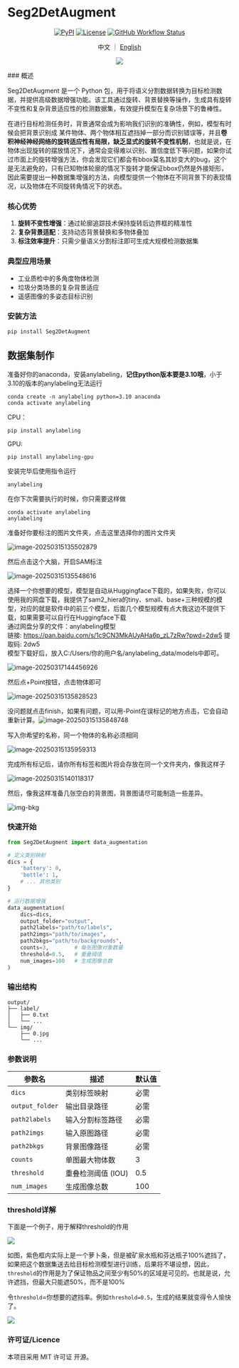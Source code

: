 # Seg2DetAugment
<div align='center'>
 
 [![PyPI](https://img.shields.io/pypi/v/Seg2DetAugment.svg)](https://pypi.org/project/Seg2DetAugment/) [![License](https://img.shields.io/badge/License-MIT-blue.svg)](https://opensource.org/licenses/MIT) [![GitHub Workflow Status](https://img.shields.io/github/actions/workflow/status/Huuuuugh/Seg2DetAugment/python-publish.yml?branch=main)](https://github.com/Huuuuugh/Seg2DetAugment/actions)

中文 ｜  [English ](https://github.com/Huuuuugh/Seg2DetAugment/blob/main/README.md)

![](images/README/image-20250315125957393-17420166284586.png)
</div>
### 概述

Seg2DetAugment 是一个 Python 包，用于将语义分割数据转换为目标检测数据，并提供高级数据增强功能。该工具通过旋转、背景替换等操作，生成具有旋转不变性和复杂背景适应性的检测数据集，有效提升模型在复杂场景下的鲁棒性。

在进行目标检测任务时，背景通常会成为影响我们识别的准确性，例如，模型有时候会把背景识别成 某件物体、两个物体相互遮挡掉一部分而识别错误等，并且**卷积神经神经网络的旋转适应性有局限，缺乏显式的旋转不变性机制**，也就是说，在物体出现旋转的摆放情况下，通常会变得难以识别、置信度低下等问题，如果你试过市面上的旋转增强方法，你会发现它们都会有bbox莫名其妙变大的bug，这个是无法避免的，只有已知物体轮廓的情况下旋转才能保证bbox仍然是外接矩形，因此需要提出一种数据集增强的方法，向模型提供一个物体在不同背景下的表现情况，以及物体在不同旋转角情况下的状态。

### 核心优势

1. **旋转不变性增强**：通过轮廓追踪技术保持旋转后边界框的精准性
2. **复杂背景适配**：支持动态背景替换和多物体叠加
3. **标注效率提升**：只需少量语义分割标注即可生成大规模检测数据集

### 典型应用场景

- 工业质检中的多角度物体检测
- 垃圾分类场景的复杂背景适应
- 遥感图像的多姿态目标识别

### 安装方法

```bash
pip install Seg2DetAugment
```

## 数据集制作


准备好你的anaconda，安装anylabeling，**记住python版本要是3.10哦**，小于3.10的版本的anylabeling无法运行

```
conda create -n anylabeling python=3.10 anaconda
conda activate anylabeling
```

CPU：

```
pip install anylabeling
```

GPU:

```
pip install anylabeling-gpu
```

安装完毕后使用指令运行

```
anylabeling
```

在你下次需要执行的时候，你只需要这样做

```
conda activate anylabeling
anylabeling
```

准备好你要标注的图片文件夹，点击这里选择你的图片文件夹

![image-20250315135502879](https://huugh.cn/images/%E4%BD%BF%E7%94%A8%E8%AF%AD%E4%B9%89%E5%88%86%E5%89%B2%E7%9A%84%E5%8A%9E%E6%B3%95%E5%A2%9E%E5%BC%BA%E7%9B%AE%E6%A0%87%E6%A3%80%E6%B5%8B%E7%9A%84%E6%95%B0%E6%8D%AE%E9%9B%86/image-20250315135502879.png)

然后点击这个大脑，开启SAM标注

![image-20250315135548616](https://huugh.cn/images/%E4%BD%BF%E7%94%A8%E8%AF%AD%E4%B9%89%E5%88%86%E5%89%B2%E7%9A%84%E5%8A%9E%E6%B3%95%E5%A2%9E%E5%BC%BA%E7%9B%AE%E6%A0%87%E6%A3%80%E6%B5%8B%E7%9A%84%E6%95%B0%E6%8D%AE%E9%9B%86/image-20250315135548616.png)

选择一个你想要的模型，模型是自动从Huggingface下载的，如果失败，你可以使用我的网盘下载，我提供了sam2_hiera的tiny、small、base+三种规模的模型，对应的就是软件中的前三个模型，后面几个模型规模有点大我这边不提供下载，如果需要可以自行在Huggingface下载
<br/>
通过网盘分享的文件：anylabeling模型<br/>
链接: https://pan.baidu.com/s/1c9CN3MkAUyAHa6p_zL7zRw?pwd=2dw5 提取码: 2dw5<br/>
模型下载好后，放入C:/Users/你的用户名/anylabeling_data/models中即可。<br/>


![image-20250317144456926](images/README_CN/image-20250317144456926.png)

然后点+Point按钮，点击物体即可

![image-20250315135828523](https://huugh.cn/images/%E4%BD%BF%E7%94%A8%E8%AF%AD%E4%B9%89%E5%88%86%E5%89%B2%E7%9A%84%E5%8A%9E%E6%B3%95%E5%A2%9E%E5%BC%BA%E7%9B%AE%E6%A0%87%E6%A3%80%E6%B5%8B%E7%9A%84%E6%95%B0%E6%8D%AE%E9%9B%86/image-20250315135828523.png)

没问题就点击finish，如果有问题，可以用-Point在误标记的地方点击，它会自动重新计算。![image-20250315135848748](https://huugh.cn/images/%E4%BD%BF%E7%94%A8%E8%AF%AD%E4%B9%89%E5%88%86%E5%89%B2%E7%9A%84%E5%8A%9E%E6%B3%95%E5%A2%9E%E5%BC%BA%E7%9B%AE%E6%A0%87%E6%A3%80%E6%B5%8B%E7%9A%84%E6%95%B0%E6%8D%AE%E9%9B%86/image-20250315135848748.png)

写入你希望的名称，同一个物体的名称必须相同

![image-20250315135959313](https://huugh.cn/images/%E4%BD%BF%E7%94%A8%E8%AF%AD%E4%B9%89%E5%88%86%E5%89%B2%E7%9A%84%E5%8A%9E%E6%B3%95%E5%A2%9E%E5%BC%BA%E7%9B%AE%E6%A0%87%E6%A3%80%E6%B5%8B%E7%9A%84%E6%95%B0%E6%8D%AE%E9%9B%86/image-20250315135959313.png)

完成所有标记后，请你所有标签和图片将会存放在同一个文件夹内，像我这样子

![image-20250315140118317](https://huugh.cn/images/%E4%BD%BF%E7%94%A8%E8%AF%AD%E4%B9%89%E5%88%86%E5%89%B2%E7%9A%84%E5%8A%9E%E6%B3%95%E5%A2%9E%E5%BC%BA%E7%9B%AE%E6%A0%87%E6%A3%80%E6%B5%8B%E7%9A%84%E6%95%B0%E6%8D%AE%E9%9B%86/image-20250315140118317.png)

然后，像我这样准备几张空白的背景图，背景图请尽可能制造一些差异。

![img-bkg](https://huugh.cn/images/%E4%BD%BF%E7%94%A8%E8%AF%AD%E4%B9%89%E5%88%86%E5%89%B2%E7%9A%84%E5%8A%9E%E6%B3%95%E5%A2%9E%E5%BC%BA%E7%9B%AE%E6%A0%87%E6%A3%80%E6%B5%8B%E7%9A%84%E6%95%B0%E6%8D%AE%E9%9B%86/image-20250317101533565.png)

### 快速开始

```python
from Seg2DetAugment import data_augmentation

# 定义类别映射
dics = {
    'battery': 0,
    'bottle': 1,
    # ... 其他类别
}

# 运行数据增强
data_augmentation(
    dics=dics,
    output_folder="output",
    path2labels="path/to/labels",
    path2imgs="path/to/images",
    path2bkgs="path/to/backgrounds",
    counts=3,        # 每张图像对象数量
    threshold=0.5,   # 重叠阈值
    num_images=100   # 生成图像总数
)
```

### 输出结构

```plaintext
output/
├── label/
│   ├── 0.txt
│   └── ...
└── img/
    ├── 0.jpg
    └── ...
```

### 参数说明

| 参数名          | 描述               | 默认值 |
| --------------- | ------------------ | ------ |
| `dics`          | 类别标签映射       | 必需   |
| `output_folder` | 输出目录路径       | 必需   |
| `path2labels`   | 输入分割标签路径   | 必需   |
| `path2imgs`     | 输入原图路径       | 必需   |
| `path2bkgs`     | 背景图像路径       | 必需   |
| `counts`        | 单图最大物体数     | 3      |
| `threshold`     | 重叠检测阈值 (IOU) | 0.5    |
| `num_images`    | 生成图像总数       | 100    |

### threshold详解

下面是一个例子，用于解释threshold的作用

![](images/README_CN/image-20250315143211638.png)

如图，紫色框内实际上是一个萝卜条，但是被矿泉水瓶和芬达瓶子100%遮挡了，如果把这个数据集送去给目标检测模型进行训练，后果将不堪设想，因此，`threshold`的作用是为了保证物品之间至少有50%的区域是可见的。也就是说，允许遮挡，但最大只能遮50%，而不是100%

令`threshold`=你想要的遮挡率。例如`threshold=0.5`，生成的结果就变得令人愉快了。

![](images/README_CN/image-20250315143420850.png)

### 许可证/Licence

本项目采用 MIT 许可证 开源。

